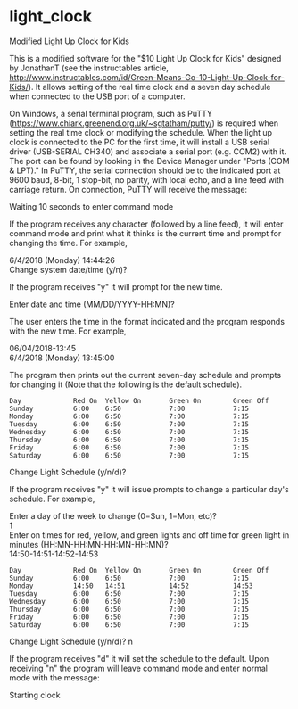 # light_clock
Modified Light Up Clock for Kids

This is a modified software for the "$10 Light Up Clock for Kids" designed by JonathanT (see the instructables article, http://www.instructables.com/id/Green-Means-Go-10-Light-Up-Clock-for-Kids/). It allows setting of the real time clock and a seven day schedule when connected to the USB port of a computer.

On Windows, a serial terminal program, such as PuTTY (https://www.chiark.greenend.org.uk/~sgtatham/putty/) is required when setting the real time clock or modifying the schedule. When the light up clock is connected to the PC for the first time, it will install a USB serial driver (USB-SERIAL CH340) and associate a serial port (e.g. COM2) with it. The port can be found by looking in the Device Manager under "Ports (COM & LPT)."  In PuTTY, the serial connection should be to the indicated port at 9600 baud, 8-bit, 1 stop-bit, no parity, with local echo, and a line feed with carriage return. On connection, PuTTY will receive the message:

Waiting 10 seconds to enter command mode

If the program receives any character (followed by a line feed), it will enter command mode and print what it thinks is the current time and prompt for changing the time. For example,

 6/4/2018 (Monday) 14:44:26   
Change system date/time (y/n)?

If the program receives "y" it will prompt for the new time.

Enter date and time (MM/DD/YYYY-HH:MN)? 

The user enters the time in the format indicated and the program responds with the new time. For example,

06/04/2018-13:45   
 6/4/2018 (Monday) 13:45:00

The program then prints out the current seven-day schedule and prompts for changing it (Note that the following is the default schedule).

	Day             Red On  Yellow On       Green On        Green Off   
	Sunday          6:00    6:50            7:00            7:15   
	Monday          6:00    6:50            7:00            7:15   
	Tuesday         6:00    6:50            7:00            7:15   
	Wednesday       6:00    6:50            7:00            7:15   
	Thursday        6:00    6:50            7:00            7:15   
	Friday          6:00    6:50            7:00            7:15   
	Saturday        6:00    6:50            7:00            7:15   
Change Light Schedule (y/n/d)?

If the program receives "y" it will issue prompts to change a particular day's schedule. For example,

Enter a day of the week to change (0=Sun, 1=Mon, etc)?   
1   
Enter on times for red, yellow, and green lights and off time for green light in minutes (HH:MN-HH:MN-HH:MN-HH:MN)?   
14:50-14:51-14:52-14:53   

	Day             Red On  Yellow On       Green On        Green Off   
	Sunday          6:00    6:50            7:00            7:15   
	Monday          14:50   14:51           14:52           14:53   
	Tuesday         6:00    6:50            7:00            7:15   
	Wednesday       6:00    6:50            7:00            7:15   
	Thursday        6:00    6:50            7:00            7:15   
	Friday          6:00    6:50            7:00            7:15   
	Saturday        6:00    6:50            7:00            7:15   
Change Light Schedule (y/n/d)? n

If the program receives "d" it will set the schedule to the default. Upon receiving "n" the program will leave command mode and enter normal mode with the message:

Starting clock
